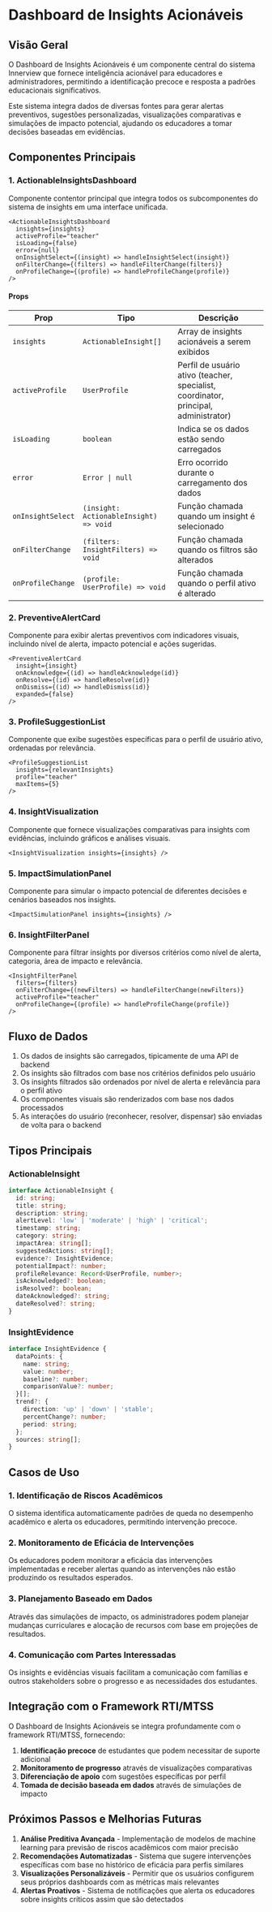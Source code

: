 # Dashboard de Insights Acionáveis

## Visão Geral

O Dashboard de Insights Acionáveis é um componente central do sistema Innerview que fornece inteligência acionável para educadores e administradores, permitindo a identificação precoce e resposta a padrões educacionais significativos.

Este sistema integra dados de diversas fontes para gerar alertas preventivos, sugestões personalizadas, visualizações comparativas e simulações de impacto potencial, ajudando os educadores a tomar decisões baseadas em evidências.

## Componentes Principais

### 1. ActionableInsightsDashboard

Componente contentor principal que integra todos os subcomponentes do sistema de insights em uma interface unificada.

```tsx
<ActionableInsightsDashboard
  insights={insights}
  activeProfile="teacher"
  isLoading={false}
  error={null}
  onInsightSelect={(insight) => handleInsightSelect(insight)}
  onFilterChange={(filters) => handleFilterChange(filters)}
  onProfileChange={(profile) => handleProfileChange(profile)}
/>
```

#### Props

| Prop | Tipo | Descrição |
|------|------|-----------|
| `insights` | `ActionableInsight[]` | Array de insights acionáveis a serem exibidos |
| `activeProfile` | `UserProfile` | Perfil de usuário ativo (teacher, specialist, coordinator, principal, administrator) |
| `isLoading` | `boolean` | Indica se os dados estão sendo carregados |
| `error` | `Error \| null` | Erro ocorrido durante o carregamento dos dados |
| `onInsightSelect` | `(insight: ActionableInsight) => void` | Função chamada quando um insight é selecionado |
| `onFilterChange` | `(filters: InsightFilters) => void` | Função chamada quando os filtros são alterados |
| `onProfileChange` | `(profile: UserProfile) => void` | Função chamada quando o perfil ativo é alterado |

### 2. PreventiveAlertCard

Componente para exibir alertas preventivos com indicadores visuais, incluindo nível de alerta, impacto potencial e ações sugeridas.

```tsx
<PreventiveAlertCard
  insight={insight}
  onAcknowledge={(id) => handleAcknowledge(id)}
  onResolve={(id) => handleResolve(id)}
  onDismiss={(id) => handleDismiss(id)}
  expanded={false}
/>
```

### 3. ProfileSuggestionList

Componente que exibe sugestões específicas para o perfil de usuário ativo, ordenadas por relevância.

```tsx
<ProfileSuggestionList
  insights={relevantInsights}
  profile="teacher"
  maxItems={5}
/>
```

### 4. InsightVisualization

Componente que fornece visualizações comparativas para insights com evidências, incluindo gráficos e análises visuais.

```tsx
<InsightVisualization insights={insights} />
```

### 5. ImpactSimulationPanel

Componente para simular o impacto potencial de diferentes decisões e cenários baseados nos insights.

```tsx
<ImpactSimulationPanel insights={insights} />
```

### 6. InsightFilterPanel

Componente para filtrar insights por diversos critérios como nível de alerta, categoria, área de impacto e relevância.

```tsx
<InsightFilterPanel
  filters={filters}
  onFilterChange={(newFilters) => handleFilterChange(newFilters)}
  activeProfile="teacher"
  onProfileChange={(profile) => handleProfileChange(profile)}
/>
```

## Fluxo de Dados

1. Os dados de insights são carregados, tipicamente de uma API de backend
2. Os insights são filtrados com base nos critérios definidos pelo usuário
3. Os insights filtrados são ordenados por nível de alerta e relevância para o perfil ativo
4. Os componentes visuais são renderizados com base nos dados processados
5. As interações do usuário (reconhecer, resolver, dispensar) são enviadas de volta para o backend

## Tipos Principais

### ActionableInsight

```typescript
interface ActionableInsight {
  id: string;
  title: string;
  description: string;
  alertLevel: 'low' | 'moderate' | 'high' | 'critical';
  timestamp: string;
  category: string;
  impactArea: string[];
  suggestedActions: string[];
  evidence?: InsightEvidence;
  potentialImpact?: number;
  profileRelevance: Record<UserProfile, number>;
  isAcknowledged?: boolean;
  isResolved?: boolean;
  dateAcknowledged?: string;
  dateResolved?: string;
}
```

### InsightEvidence

```typescript
interface InsightEvidence {
  dataPoints: {
    name: string;
    value: number;
    baseline?: number;
    comparisonValue?: number;
  }[];
  trend?: {
    direction: 'up' | 'down' | 'stable';
    percentChange?: number;
    period: string;
  };
  sources: string[];
}
```

## Casos de Uso

### 1. Identificação de Riscos Acadêmicos

O sistema identifica automaticamente padrões de queda no desempenho acadêmico e alerta os educadores, permitindo intervenção precoce.

### 2. Monitoramento de Eficácia de Intervenções

Os educadores podem monitorar a eficácia das intervenções implementadas e receber alertas quando as intervenções não estão produzindo os resultados esperados.

### 3. Planejamento Baseado em Dados

Através das simulações de impacto, os administradores podem planejar mudanças curriculares e alocação de recursos com base em projeções de resultados.

### 4. Comunicação com Partes Interessadas

Os insights e evidências visuais facilitam a comunicação com famílias e outros stakeholders sobre o progresso e as necessidades dos estudantes.

## Integração com o Framework RTI/MTSS

O Dashboard de Insights Acionáveis se integra profundamente com o framework RTI/MTSS, fornecendo:

1. **Identificação precoce** de estudantes que podem necessitar de suporte adicional
2. **Monitoramento de progresso** através de visualizações comparativas
3. **Diferenciação de apoio** com sugestões específicas por perfil
4. **Tomada de decisão baseada em dados** através de simulações de impacto

## Próximos Passos e Melhorias Futuras

1. **Análise Preditiva Avançada** - Implementação de modelos de machine learning para previsão de riscos acadêmicos com maior precisão
2. **Recomendações Automatizadas** - Sistema que sugere intervenções específicas com base no histórico de eficácia para perfis similares
3. **Visualizações Personalizáveis** - Permitir que os usuários configurem seus próprios dashboards com as métricas mais relevantes
4. **Alertas Proativos** - Sistema de notificações que alerta os educadores sobre insights críticos assim que são detectados
